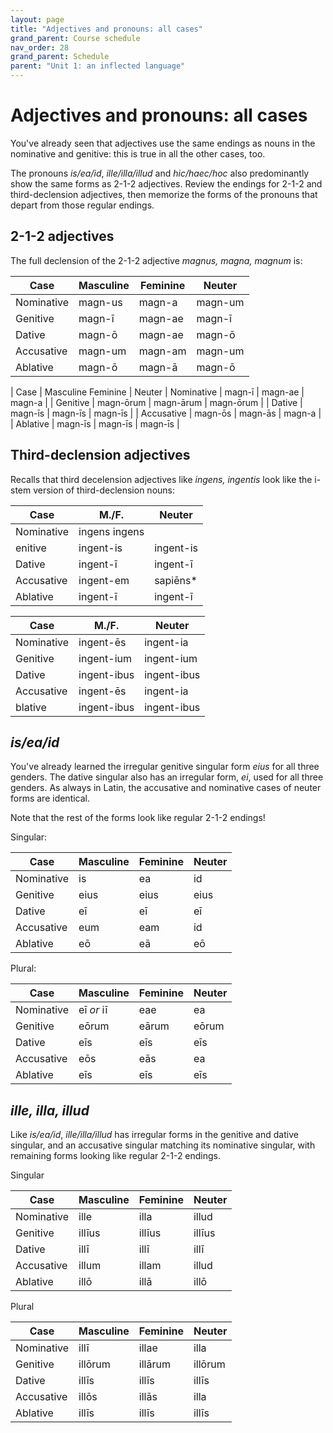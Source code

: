 ```yaml
---
layout: page
title: "Adjectives and pronouns: all cases"
grand_parent: Course schedule
nav_order: 28
grand_parent: Schedule
parent: "Unit 1: an inflected language"
---
```


# Adjectives and pronouns: all cases

You've already seen that adjectives use the same endings as nouns in the nominative and genitive: this is true in all the other cases, too.  

The pronouns *is/ea/id*, *ille/illa/illud* and *hic/haec/hoc* also predominantly show the same forms as 2-1-2 adjectives.  Review the endings for 2-1-2 and third-declension adjectives, then memorize the forms of the pronouns that depart from those regular endings.


## 2-1-2 adjectives
 
The full declension of the 2-1-2 adjective *magnus, magna, magnum* is:

| Case |	Masculine |	Feminine |	Neuter |
| --- | --- | --- | --- |
| Nominative |	magn-us |	magn-a |	magn-um |
| Genitive |	magn-ī |	magn-ae |	magn-ī |
| Dative |	magn-ō |	magn-ae |	magn-ō |
| Accusative |	magn-um |	magn-am |	magn-um |
| Ablative |	magn-ō |	magn-ā |	magn-ō |

| Case |	Masculine	Feminine |	Neuter
| Nominative |	magn-ī |	magn-ae |	magn-a |
| Genitive |	magn-ōrum |	magn-ārum |	magn-ōrum |
| Dative |	magn-īs |	magn-īs |	magn-īs |
| Accusative |	magn-ōs |	magn-ās |	magn-a |
| Ablative |	magn-īs |	magn-īs |	magn-īs |



## Third-declension adjectives 

Recalls that third decelension adjectives like *ingens, ingentis* look like the i-stem version of third-declension nouns:


|Case |	M./F. |	Neuter |
| --- | --- | --- |
|Nominative |	ingens	ingens |  |
|enitive |	ingent-is | 	ingent-is |
|Dative |	ingent-ī | 	ingent-ī |
|Accusative |	ingent-em | 	sapiēns* |
|Ablative |	ingent-ī | 	ingent-ī |


|Case |	M./F. |	Neuter |
| --- | --- | --- |
|Nominative |	ingent-ēs | 	ingent-ia |
|Genitive |	ingent-ium | 	ingent-ium |
|Dative |	ingent-ibus | 	ingent-ibus |
|Accusative |	ingent-ēs | 	ingent-ia |
|blative |	ingent-ibus | 	ingent-ibus |




## *is/ea/id*

You've already learned the irregular genitive singular form *eius* for all three genders.  The dative singular also has an irregular form, *ei*, used for all three genders.  As always in Latin, the accusative and nominative cases of neuter forms are identical.

Note that the rest of the forms look like regular 2-1-2 endings!

Singular:

| Case |	Masculine |	Feminine |	Neuter |
| --- | --- | --- | --- |
| Nominative |	is |	ea |	id |
| Genitive |	eius |	eius |	eius |
| Dative |	eī |	eī |	eī |
| Accusative |	eum |	eam |	id |
| Ablative |	eō |	eā |	eō |

Plural:

| Case | Masculine | Feminine |	Neuter |
| --- | --- | --- | --- |
| Nominative |	eī  *or* iī |	eae	| ea
| Genitive |	eōrum |	eārum |	eōrum |
| Dative |	eīs |	eīs |	eīs |
| Accusative |	eōs |	eās |	ea |
| Ablative |	eīs |	eīs |	eīs |



## *ille, illa, illud*

Like *is/ea/id*, *ille/illa/illud* has irregular forms in the genitive and dative singular, and an accusative singular matching its nominative singular, with remaining forms looking like regular 2-1-2 endings.

Singular

| Case |	Masculine |	Feminine |	Neuter |
| --- | --- | --- | --- |
| Nominative |	ille |	illa |	illud |
| Genitive |	illīus |	illīus |	illīus |
| Dative |	illī |	illī |	illī |
| Accusative |	illum |	illam |	illud |
| Ablative |	illō |	illā |	illō |

Plural

| Case |	Masculine |	Feminine |	Neuter |
| --- | --- | --- | --- |
| Nominative |	illī |	illae |	illa |
| Genitive |	illōrum |	illārum |	illōrum |
| Dative |	illīs |	illīs |	illīs |
| Accusative |	illōs |	illās |	illa |
| Ablative |	illīs |	illīs |	illīs |